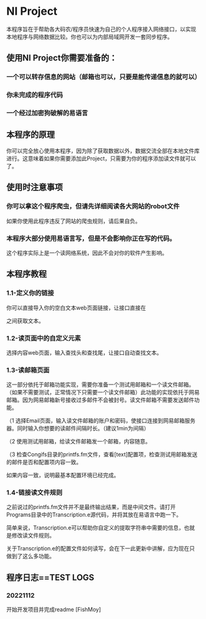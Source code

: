 # NI Project
本程序旨在于帮助各大码农/程序员快速为自己的个人程序接入网络接口，以实现本地程序与网络数据比较。你也可以为内部局域网开发一套同步程序。

## 使用NI Project你需要准备的：
### 一个可以转存信息的网站（邮箱也可以，只要是能传递信息的就可以）
### 你未完成的程序代码
### 一个经过加密狗破解的易语言

## 本程序的原理
你可以完全放心使用本程序，因为除了获取数据以外，数据交流全部在本地文件库进行。这意味着如果你需要添加此Project，只需要为你的程序添加读文件就可以了。

## 使用时注意事项
### 你可以拿这个程序爬虫，但请先详细阅读各大网站的robot文件
如果你使用此程序违反了网站的爬虫规则，请后果自负。
### 本程序大部分使用易语言写，但是不会影响你正在写的代码。
这个程序实际上是一个读网络系统，因此不会对你的软件产生影响。

## 本程序教程
### 1.1-定义你的链接
你可以直接导入你的空白文本web页面链接，让接口直接在<head><p></p></head>之间获取文本。
### 1.2-读页面中的自定义元素
选择内容web页面，输入查找头和查找尾，让接口自动查找文本。
### 1.3-读邮箱页面
这一部分依托于邮箱功能实现，需要你准备一个测试用邮箱和一个读文件邮箱。（如果不需要测试，正常情况下只需要一个读文件邮箱）此功能的实现依托于网易邮箱。因为网易邮箱新号接收过多邮件不会被封号。读文件邮箱不需要发送邮件功能。

（1 选择Email页面，输入读文件邮箱的账户和密码，使接口连接到网易邮箱服务器。同时输入你想要的读邮件间隔时长。（建议1min为间隔）

（2 使用测试用邮箱，给读文件邮箱发一个邮箱，内容随意。

（3 检查Congifs目录的printfs.fm文件，查看[text]配置项，检查测试用邮箱发送的邮件是否和配置项内容一致。

如果内容一致，说明最基本配置环境已经完成。
### 1.4-链接读文件规则
之前说过的printfs.fm文件并不是最终输出结果，而是中间文件。请打开Programs目录中的Transcription.e源代码，并将其放在易语言中跑一下。

简单来说，Transcription.e可以帮助你自定义的提取字符串中需要的信息，也就是修改读文件规则。

关于Transcription.e的配置文件如何读写，会在下一此更新中讲解，应为现在只做到了这么多功能。

## 程序日志==TEST LOGS
### 20221112
开始开发项目并完成readme [FishMoy]